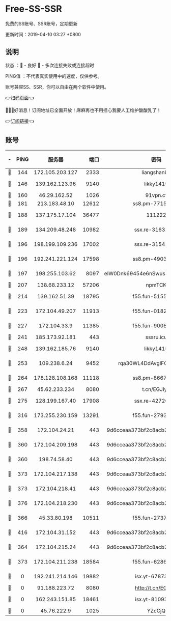 # Free-SS-SSR

免费的SS账号、SSR账号，定期更新

更新时间：2019-04-10 03:27 +0800

## 说明

状态     ：🙂 - 良好 🙁 - 多次连接失败或连接超时

PING值   ：不代表真实使用中的速度，仅供参考。

账号兼容SS、SSR，你可以自由在两个软件中使用。

👉[扫码页面](https://liesauer.github.io/Free-SS-SSR/)👈

🎉🎉🎉好消息！订阅地址已全面开放！麻麻再也不用担心我要人工维护酸酸乳了！

👉[订阅链接](https://www.liesauer.net/yogurt/subscribe?ACCESS_TOKEN=DAYxR3mMaZAsaqUb)👈

## 账号

|-|PING|服务器|端口|密码|加密方式|区域|
|:----:|:----:|:-----:|-----:|:----:|:----:|:----:|
|🙂|144|172.105.203.127|2333|liangshanbo|chacha20|JP|
|🙂|146|139.162.123.96|9140|likky1415|aes-256-cfb|JP|
|🙂|160|46.29.162.52|1026|91vpn.cf|rc4-md5|RU|
|🙂|181|213.183.48.10|12612|ss8.pm-77157526|rc4-md5|RU|
|🙂|188|137.175.17.104|36477|111222|aes-256-cfb|US|
|🙂|189|134.209.48.248|10982|ssx.re-31631414|aes-256-cfb|US|
|🙂|196|198.199.109.236|17002|ssx.re-31541673|aes-256-cfb|US|
|🙂|196|192.241.221.124|17598|ss8.pm-49031433|aes-256-cfb|US|
|🙂|197|198.255.103.62|8097|eIW0Dnk69454e6nSwuspv9DmS201tQ0D|aes-256-cfb|US|
|🙂|207|138.68.233.12|57206|npmTCK|rc4-md5|US|
|🙂|214|139.162.51.39|18795|f55.fun-51551874|aes-256-cfb|SG|
|🙂|223|172.104.49.207|11913|f55.fun-01827125|aes-256-cfb|SG|
|🙂|227|172.104.33.9|11385|f55.fun-90083695|aes-256-cfb|SG|
|🙂|241|185.173.92.181|443|sssru.icu|rc4-md5|RU|
|🙂|248|139.162.185.76|9140|likky1415|aes-256-cfb|DE|
|🙂|253|109.238.6.24|9452|rqa30WL4DdAvgIFG6Fs3znzTa|aes-256-cfb|FR|
|🙂|264|178.128.108.168|11118|ss8.pm-86671679|aes-256-cfb|SG|
|🙂|267|45.62.233.234|8080|t.cn/EGJIyrl|rc4-md5|CA|
|🙂|275|128.199.167.40|17908|ssx.re-42726617|aes-256-cfb|SG|
|🙂|316|173.255.230.159|13291|f55.fun-27934784|aes-256-cfb|US|
|🙂|358|172.104.24.21|443|9d6cceaa373bf2c8acb22e60b6a58be6|aes-256-cfb|US|
|🙂|360|172.104.209.198|443|9d6cceaa373bf2c8acb22e60b6a58be6|aes-256-cfb|US|
|🙂|360|198.74.58.40|443|9d6cceaa373bf2c8acb22e60b6a58be6|aes-256-cfb|US|
|🙂|373|172.104.217.138|443|9d6cceaa373bf2c8acb22e60b6a58be6|aes-256-cfb|US|
|🙂|373|172.104.218.41|443|9d6cceaa373bf2c8acb22e60b6a58be6|aes-256-cfb|US|
|🙂|376|172.104.218.230|443|9d6cceaa373bf2c8acb22e60b6a58be6|aes-256-cfb|US|
|🙂|366|45.33.80.198|10511|f55.fun-27370587|aes-256-cfb|US|
|🙂|416|172.104.31.152|443|9d6cceaa373bf2c8acb22e60b6a58be6|aes-256-cfb|US|
|🙁|364|172.104.215.24|443|9d6cceaa373bf2c8acb22e60b6a58be6|aes-256-cfb|US|
|🙁|373|172.104.211.238|18584|f55.fun-62869034|aes-256-cfb|US|
|🙁|0|192.241.214.146|19882|isx.yt-67873078|aes-256-cfb|US|
|🙁|0|91.188.223.72|8080|http://t.cn/EGJIyrl|rc4-md5|RU|
|🙁|0|162.243.151.85|18461|isx.yt-81093272|aes-256-cfb|US|
|🙁|0|45.76.222.9|1025|YZcCjQ|rc4-md5|JP|
